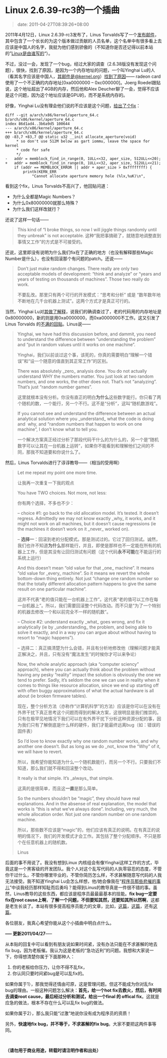 # Linux 2.6.39-rc3的一个插曲
>date: 2011-04-27T08:39:26+08:00


2011年4月12日，Linux 2.6.39-rc3发布了，Linus Torvalds写了一个[发布邮件](http://thread.gmane.org/gmane.linux.kernel/1124982)，其中包含了一个长长的为这个版本做过贡献的人员名单，这个名单中有很多看上去应该是中国人的名字，我挺为他们感到骄傲的（不知道你是否还记得以前本站的”[Linux是由谁写的](/2009/%E8%B0%81%E5%86%99%E4%BA%86Linux.md "谁写了Linux")“）。


不过，没过一会，发现了一个bug，经过大家的调查（2.6.38版没有发现这个问题），很快，找到了原因，是因为一个内存地址的问题，一个叫Yinghai Lu的人（看其名字应该是中国人，其邮件是@kernel.org）[找到了原因](http://thread.gmane.org/gmane.linux.kernel/1124982/focus=1126082)—— radeon card使用了一个不正确的内存地址[0xa0000000 – 0xc000000]。Joerg Roedel跟贴说，这个地址超出了4GB的内存，然后他和Alex Deucher聊了一会，觉得不应该是这个问题，因为这个地址应该是GPU的，而不是系统内存的。


好像，Yinghai Lu没有理会他们说的不应该是这个问题，[给出了个fix](http://thread.gmane.org/gmane.linux.kernel/1124982/focus=1126133)：



```
diff --git a/arch/x86/kernel/aperture_64.c b/arch/x86/kernel/aperture_64.c
index 86d1ad4..3b6a9d5 100644
--- a/arch/x86/kernel/aperture_64.c
+++ b/arch/x86/kernel/aperture_64.c
@@ -83,7 +83,7 @@ static u32 __init allocate_aperture(void)
 	 * so don't use 512M below as gart iommu, leave the space for kernel
 	 * code for safe
 	 */
-	addr = memblock_find_in_range(0, 1ULL<<32, aper_size, 512ULL<<20);
+	addr = memblock_find_in_range(0, 1ULL<<32, aper_size, 512ULL<<21);
  	if (addr == MEMBLOCK_ERROR || addr + aper_size > 0xffffffff) {
 		printk(KERN_ERR
 			"Cannot allocate aperture memory hole (%lx,%uK)\n",

```

看到这个fix，Linus Torvalds不高兴了，他回贴问道：


* 为什么全都是Magic Numbers？
* 为什么0x80000000就那么特殊？
* 为什么我们这样改就行？


还说了这样一句话——




> This kind of “I broke things, so now I will jiggle things randomly until they unbreak” is not acceptable. 这种“我把事搞砸了，就随意地调整直到事情又工作”的方式是不可接受的。
> 
> 


还说，这里即没有说明为什么我们fix在了正确的地方（也没有解释那些Magic Number是什么），也没有回滚那个有问题的patch。还说——



> Don’t just make random changes. There really are only two acceptable models of development: “think and analyze” or “years and years of testing on thousands of machines”. Those two really do work.
> 
> 
> 不要乱改。那里只有两个可行的开发模式：“思考和分析” 或是 “数年数年地不断地在几千台机器上测试”。这两个方式才是真正可行的。
> 
> 


当然，Yinghai Lu对[其做了解释](http://thread.gmane.org/gmane.linux.kernel/1124982/focus=1126154)，说我们的确调查过了，老的代码用的内存地址是0x80000000，新的则是用0xa0000000，而0xa0000000不工作。这又引发了 Linus Torvalds 的[不满的回贴](http://thread.gmane.org/gmane.linux.kernel/1124982/focus=1126216)。Linus说——



> Yinghai, we have had this discussion before, and dammit, you need to understand the difference between “understanding the problem” and “put in random values until it works on one machine”.
> 
> 
> Yinghai，我们以前谈过这个事，该死的，你真的需要明白“理解一个错误”和“设一个随意的值直到其正常工作”的区别。
> 
> 
> There was absolutely \_zero\_ analysis done. You do not actually understand WHY the numbers matter. You just look at two random numbers, and one works, the other does not. That’s not “analyzing”. That’s just “random number games”.
> 
> 
> 这里就根本没有分析。你没有直正的明白**为什么**这些数字能行。你只看了两个随机的数，一个能行，另一个不行。这不是“分析”，这叫“随机数游戏”。
> 
> 
> If you cannot see and understand the difference between an actual analytical solution where you \_understand\_ what the code is doing and  why, and “random numbers that happen to work on one machine”, I don’t know what to tell you.
> 
> 
> 一个解决方案真正经过分析了那段代码干什么的为什么的，另一个是“随机数字可以让其在一台机器上运转”，如果你不能看到和理解他们之间的不同，那我不知道要和你说什么了。
> 
> 


然后，Linus Torvalds进行了谆谆教导——（相当的受用啊）



> Let me repeat my point one more time.
> 
> 
> 让我再一次重复一下我的观点
> 
> 
> You have TWO choices. Not more, not less:
> 
> 
> 你有两个选择，不多也不少：
> 
> 
> – choice #1: go back to the old allocation model. It’s tested. It doesn’t regress. Admittedly we may not know exactly \_why\_ it works, and it might not work on all machines, but it doesn’t cause regressions (ie the machines it doesn’t work on it \_never\_ worked on).
> 
> 
> – **选择一**：回滚到老的分配模式。那是测试过的。它过了回归测试。诚然，我们也许不知道**为什么**那样能行，并且，即使是那样也不一定能在所有的机器上工作，但是其没有让回归测试有问题（这个代码**永不可能**在不能运行的系统上运行）
> 
> 
> And this doesn’t mean “old value for that \_one\_ machine”. It means “old value for \_every\_ machine”. So it means we revert the whole bottom-down thing entirely. Not just “change one random number so that the totally different allocation pattern happens to give the same result on one particular machine”.
> 
> 
> 这并不代表“老的值只能在一台机器上工作”。这代表“老的值可以工作在每一台机器上”。所以，我们需要回滚整个代码改动。而不只是“为了一个特别的机器去修改一个和以前完全不一样的随机数”。
> 
> 
> – Choice #2: understand exactly \_what\_ goes wrong, and fix it analytically (ie by \_understanding\_ the problem, and being able to solve it exactly, and in a way you can argue about without having to resort to “magic happens”).
> 
> 
> – 选择二：真正搞清楚为什么会错，并且有分析地修改他（理解问题才能真正解决之，并且，只有没有“魔法发生”的时候你才可以来争论）
> 
> 
> Now, the whole analytic approach (aka “computer sciency” approach), where you can actually think about the problem without having any pesky “reality” impact the solution is obviously the one we tend to prefer. Sadly, it’s seldom the one we can use in reality when it comes to things like resource allocation, since we end up starting off with often buggy approximations of what the actual hardware is all about (ie broken firmware tables).
> 
> 
> 现在，整个分析方法（亦称作“计算机科学”的方法）应该是你可以在没有在外界干扰下真正思考这个问题而得到的解决方案，这很明显是我们推崇的。只有在极罕见地情况下我们可以在有外界干扰下分析这种资源分配的事，因为我们只有了解倒底是什么样的硬件，我们才能最终远离bug（如：错误的固件表）
> 
> 
> So I’d love to know exactly why one random number works, and why another one doesn’t. But as long as we do \_not\_ know the “Why” of it, we will have to revert.
> 
> 
> 所以，我希望你能知道为什么一个随机数能行，而另一个不行。只要我们不知道，那么我们就不得和回滚整个改动。
> 
> 
> It really is that simple. It’s \_always\_ that simple.
> 
> 
> 这真的是很简单，而且这**一直**是那么简单。
> 
> 
> So the numbers shouldn’t be “magic”, they should have real explanations. And in the absense of real explanation, the model that works is “this is what we’ve always done”. Including, very much, the whole allocation order. Not just one random number on one random machine.
> 
> 
> 所以，那些数不应该是“magic”的，他们应该有真正的说明。在有真正的说明的情况下，我们的开发模式才会工作。其包括了整个分配顺序。不只是那个在任意机器上的随机数。
> 
> 
> Linus
> 
> 
> 


后面的事不用说了。我没有想到Linux 内核组会有像Yinghai这样工作的方式，毕竟这是一个黑客级的开发团队。我个人对这个乱写代码的人执零容忍的态度，不管你干过什么，不管你哪里毕业的，不管你简历怎么样，不求甚解随意写代码的人我无法接受。我不知道Yinghai Lu会怎么样想，他/她会像我在“[程序员那些悲催的事儿](/2011/%E7%A8%8B%E5%BA%8F%E5%91%98%E9%82%A3%E4%BA%9B%E6%82%B2%E5%82%AC%E7%9A%84%E4%BA%8B%E5%84%BF.md "程序员那些悲催的事儿")”中谈我经历那样知耻而后勇吗？能得到Linus的教导真是一件很不错的事。虽然，Linus教导的这些东西，都应该是程序员最最最基本的技能。**fix bug一定要fix在root cause上啊**，**了解一个问题，不但要知其然，还要知其所以然啊**，这都是老生长谈了。本站有很多提高程序员能力的文章，比如，[这篇](/2009/%E4%BC%98%E7%A7%80%E7%A8%8B%E5%BA%8F%E5%91%98%E7%9A%84%E5%8D%81%E4%B8%AA%E4%B9%A0%E6%83%AF.md "优秀程序员的十个习惯")，[这篇](2009/%E4%BC%98%E8%B4%A8%E4%BB%A3%E7%A0%81%E7%9A%84%E5%8D%81%E8%AF%AB.md "优质代码的十诫")，还有[这篇](/2010/%E4%BA%94%E4%B8%AA%E6%96%B9%E6%B3%95%E6%88%90%E4%B8%BA%E6%9B%B4%E5%A5%BD%E7%9A%84%E7%A8%8B%E5%BA%8F%E5%91%98.md "五个方法成为更好的程序员")。


各位朋友，我真心希望你能从这个小插曲中明白点什么。


**—– 更新2011/04/27**—–


从本贴的回复中可以看到有朋友说如果时间紧，没有办法只能在不求甚解的地去fix bug，因为老板催。我认为这是老板的“急功近利”的问题。我想和大家说一下，你得想清楚你属于下面那种人：


1. 你的老板给你压力，让你不得不乱fix，
2. 你认同只要时间紧bug是可以乱fix的。


如果你属于1），那我觉得还情由可原，这是管理问题。但这不能成为你对乱fix bug的理由。一般这种问题怎么解决：**首先，给一个hot fix去救火，然后，有时间去调查root cause，最后经过分析和测试，给出一个final 的 offical fix**。这就是应急的做法，根本不存在什么可以乱fix bug的做法。


如果你属于2），那么我只能“过激”地说你没有成为程序员的资质！


另外，**快速地fix bug，并不等于，不求甚解的fix bug**。大家不要把这两件事等同。


 


**（请勿用于商业用途，转载时请注明作者和出处）**



